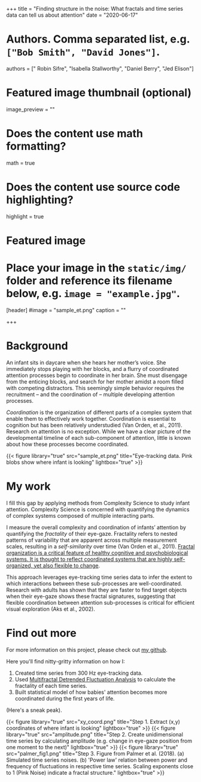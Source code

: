 +++
title = "Finding structure in the noise: What fractals and time series data can tell us about attention"
date = "2020-06-17"

# Authors. Comma separated list, e.g. `["Bob Smith", "David Jones"]`.
authors = [" Robin Sifre", "Isabella Stallworthy", "Daniel Berry", "Jed Elison"]


# Featured image thumbnail (optional)
image_preview = ""


# Does the content use math formatting?
math = true

# Does the content use source code highlighting?
highlight = true

# Featured image
# Place your image in the `static/img/` folder and reference its filename below, e.g. `image = "example.jpg"`.
[header]
#image = "sample_et.png"
caption = ""


+++

# Background  
An infant sits in daycare when she hears her mother’s voice. She immediately stops playing with her blocks, and a flurry of coordinated attention processes begin to coordinate in her brain. She must disengage from the enticing blocks, and search for her mother amidst a room filled with competing distractors. This seemingly simple behavior requires the recruitment – and the coordination of – multiple developing attention processes.

<i>Coordination</i> is the organization of different parts of a complex system that enable them to effectively work together. Coordination is essential to cognition but has been relatively understudied (Van Orden, et al., 2011). Research on attention is no exception. While we have a clear picture of the developmental timeline of each sub-component of attention, little is known about how these processes become coordinated.

{{< figure library="true" src="sample_et.png" title="Eye-tracking data. Pink blobs show where infant is looking" lightbox="true" >}}

# My work
I fill this gap by applying methods from Complexity Science to study infant attention. Complexity Science is concerned with quantifying the dynamics of complex systems composed of multiple interacting parts.  

I measure the overall complexity and coordination of infants’ attention by quantifying the <i>fractality</i> of their eye-gaze. Fractality refers to nested patterns of variability that are apparent across multiple measurement scales, resulting in a <i>self-similarity</i> over time (Van Orden et al., 2011). <u>Fractal organization is a critical feature of healthy cognitive and psychobiological systems. It is thought to reflect coordinated systems that are highly self-organized, yet also flexible to change</u>.  

This approach leverages eye-tracking time series data to infer the extent to which interactions between these sub-processes are well-coordinated. Research with adults has shown that they are faster to find target objects when their eye-gaze shows these fractal signatures, suggesting that flexible coordination between attention sub-processes is critical for efficient visual exploration (Aks et al., 2002).  


# Find out more  
For more information on this project, please check out [my github](https://github.com/rrobinn/fractal-eye-analyses).  

Here you'll find nitty-gritty information on how I:  
1. Created time series from 300 Hz eye-tracking data.  
2. Used  [Multifractal Detrended Fluctuation Analysis](https://www.ncbi.nlm.nih.gov/pmc/articles/PMC3366552/) to calculate the fractality of each time series.  
3. Built statistical model of how babies' attention becomes more coordinated during the first years of life.  

(Here's a sneak peak).  

{{< figure library="true" src="xy_coord.png" title="Step 1. Extract (x,y) coordinates of where infant is looking" lightbox="true" >}}
{{< figure library="true" src="amplitude.png" title="Step 2. Create unidimensional time series by calculating amplitude (e.g. change in eye-gaze position from one moment to the next)" lightbox="true" >}}
{{< figure library="true" src="palmer_fig1.png" title="Step 3. Figure from Palmer et al. (2018). (a) Simulated time series noises. (b) 'Power law' relation between power and frequency of fluctuations in respective time series. Scaling exponents close to 1 (Pink Noise) indicate a fractal structure." lightbox="true" >}}

